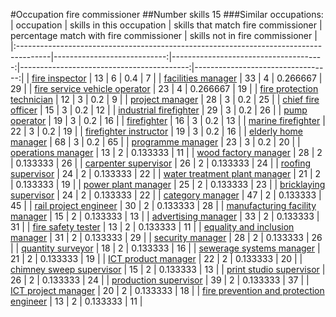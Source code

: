 #Occupation fire commissioner
##Number skills 15
###Similar occupations:
| occupation                                                                            |   skills in this occupation |   skills that match fire commissioner |   percentage match with fire commissioner |   skills not in fire commissioner |
|:--------------------------------------------------------------------------------------|----------------------------:|--------------------------------------:|------------------------------------------:|----------------------------------:|
| [fire inspector](fire_inspector.md)                                                   |                          13 |                                     6 |                                  0.4      |                                 7 |
| [facilities manager](facilities_manager.md)                                           |                          33 |                                     4 |                                  0.266667 |                                29 |
| [fire service vehicle operator](fire_service_vehicle_operator.md)                     |                          23 |                                     4 |                                  0.266667 |                                19 |
| [fire protection technician](fire_protection_technician.md)                           |                          12 |                                     3 |                                  0.2      |                                 9 |
| [project manager](project_manager.md)                                                 |                          28 |                                     3 |                                  0.2      |                                25 |
| [chief fire officer](chief_fire_officer.md)                                           |                          15 |                                     3 |                                  0.2      |                                12 |
| [industrial firefighter](industrial_firefighter.md)                                   |                          29 |                                     3 |                                  0.2      |                                26 |
| [pump operator](pump_operator.md)                                                     |                          19 |                                     3 |                                  0.2      |                                16 |
| [firefighter](firefighter.md)                                                         |                          16 |                                     3 |                                  0.2      |                                13 |
| [marine firefighter](marine_firefighter.md)                                           |                          22 |                                     3 |                                  0.2      |                                19 |
| [firefighter instructor](firefighter_instructor.md)                                   |                          19 |                                     3 |                                  0.2      |                                16 |
| [elderly home manager](elderly_home_manager.md)                                       |                          68 |                                     3 |                                  0.2      |                                65 |
| [programme manager](programme_manager.md)                                             |                          23 |                                     3 |                                  0.2      |                                20 |
| [operations manager](operations_manager.md)                                           |                          13 |                                     2 |                                  0.133333 |                                11 |
| [wood factory manager](wood_factory_manager.md)                                       |                          28 |                                     2 |                                  0.133333 |                                26 |
| [carpenter supervisor](carpenter_supervisor.md)                                       |                          26 |                                     2 |                                  0.133333 |                                24 |
| [roofing supervisor](roofing_supervisor.md)                                           |                          24 |                                     2 |                                  0.133333 |                                22 |
| [water treatment plant manager](water_treatment_plant_manager.md)                     |                          21 |                                     2 |                                  0.133333 |                                19 |
| [power plant manager](power_plant_manager.md)                                         |                          25 |                                     2 |                                  0.133333 |                                23 |
| [bricklaying supervisor](bricklaying_supervisor.md)                                   |                          24 |                                     2 |                                  0.133333 |                                22 |
| [category manager](category_manager.md)                                               |                          47 |                                     2 |                                  0.133333 |                                45 |
| [rail project engineer](rail_project_engineer.md)                                     |                          30 |                                     2 |                                  0.133333 |                                28 |
| [manufacturing facility manager](manufacturing_facility_manager.md)                   |                          15 |                                     2 |                                  0.133333 |                                13 |
| [advertising manager](advertising_manager.md)                                         |                          33 |                                     2 |                                  0.133333 |                                31 |
| [fire safety tester](fire_safety_tester.md)                                           |                          13 |                                     2 |                                  0.133333 |                                11 |
| [equality and inclusion manager](equality_and_inclusion_manager.md)                   |                          31 |                                     2 |                                  0.133333 |                                29 |
| [security manager](security_manager.md)                                               |                          28 |                                     2 |                                  0.133333 |                                26 |
| [quantity surveyor](quantity_surveyor.md)                                             |                          18 |                                     2 |                                  0.133333 |                                16 |
| [sewerage systems manager](sewerage_systems_manager.md)                               |                          21 |                                     2 |                                  0.133333 |                                19 |
| [ICT product manager](ICT_product_manager.md)                                         |                          22 |                                     2 |                                  0.133333 |                                20 |
| [chimney sweep supervisor](chimney_sweep_supervisor.md)                               |                          15 |                                     2 |                                  0.133333 |                                13 |
| [print studio supervisor](print_studio_supervisor.md)                                 |                          26 |                                     2 |                                  0.133333 |                                24 |
| [production supervisor](production_supervisor.md)                                     |                          39 |                                     2 |                                  0.133333 |                                37 |
| [ICT project manager](ICT_project_manager.md)                                         |                          20 |                                     2 |                                  0.133333 |                                18 |
| [fire prevention and protection engineer](fire_prevention_and_protection_engineer.md) |                          13 |                                     2 |                                  0.133333 |                                11 |
